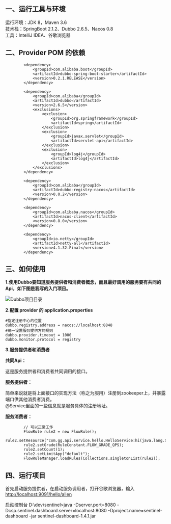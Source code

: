 ﻿
## **一、运行工具与环境**

运行环境：JDK 8，Maven 3.6  
技术栈：SpringBoot 2.1.2、Dubbo 2.6.5、Nacos 0.8  
工具：IntelliJ IDEA、谷歌浏览器  

## **二、Provider POM 的依赖**
```maven
        <dependency>
            <groupId>com.alibaba.boot</groupId>
            <artifactId>dubbo-spring-boot-starter</artifactId>
            <version>0.2.1.RELEASE</version>
        </dependency>

        <dependency>
            <groupId>com.alibaba</groupId>
            <artifactId>dubbo</artifactId>
            <version>2.6.5</version>
            <exclusions>
                <exclusion>
                    <groupId>org.springframework</groupId>
                    <artifactId>spring</artifactId>
                </exclusion>
                <exclusion>
                    <groupId>javax.servlet</groupId>
                    <artifactId>servlet-api</artifactId>
                </exclusion>
                <exclusion>
                    <groupId>log4j</groupId>
                    <artifactId>log4j</artifactId>
                </exclusion>
            </exclusions>
        </dependency>

        <dependency>
            <groupId>com.alibaba</groupId>
            <artifactId>dubbo-registry-nacos</artifactId>
            <version>0.0.2</version>
        </dependency>

        <dependency>
            <groupId>com.alibaba.nacos</groupId>
            <artifactId>nacos-client</artifactId>
            <version>0.8.0</version>
        </dependency>

        <dependency>
            <groupId>io.netty</groupId>
            <artifactId>netty-all</artifactId>
            <version>4.1.32.Final</version>
        </dependency>
```

## **三、如何使用**
**1.使用Dubbo要知道服务提供者和消费者概念，而且最好调用的服务要有共同的Api，如下图是我写的入门项目。**

![Dubbo项目目录](http://wx2.sinaimg.cn/large/cf495cdcgy1fss1juop0uj20as0bj74e.jpg)

**2.配置 provider 的 application.properties**

```
#指定注册中心的位置
dubbo.registry.address = nacos://localhost:8848
#统一设置服务提供方的规则
dubbo.provider.timeout = 1000
dubbo.monitor.protocol = registry
```

**3.服务提供者和消费者**

**共同Api：**

这是服务提供者和消费者共同调用的接口。

**服务提供者：**

简单来说就是将上面接口的实现方法（称之为服用）注册到zookeeper上，并暴露端口供其他消费者消费。  
@Service里面的一些信息就是服务具体的注册地址。

**服务消费者：**

```
        // 可以正常工作
        FlowRule rule2 = new FlowRule();
        rule2.setResource("com.gg.api.service.hello.HelloService:hi(java.lang.String)");
        rule2.setGrade(RuleConstant.FLOW_GRADE_QPS);
        rule2.setCount(1);
        rule2.setLimitApp("default");
        FlowRuleManager.loadRules(Collections.singletonList(rule2)); 
```

## **四、运行项目**

首先启动服务提供者，在启动服务调用者，打开谷歌浏览器，输入[http://localhost:9091/hello/allen](http://localhost:9091/hello/allen)  

启动控制台 
D:\dev\sentinel>java -Dserver.port=8080 -Dcsp.sentinel.dashboard.server=localhost:8080 -Dproject.name=sentinel-dashboard -jar sentinel-dashboard-1.4.1.jar   
